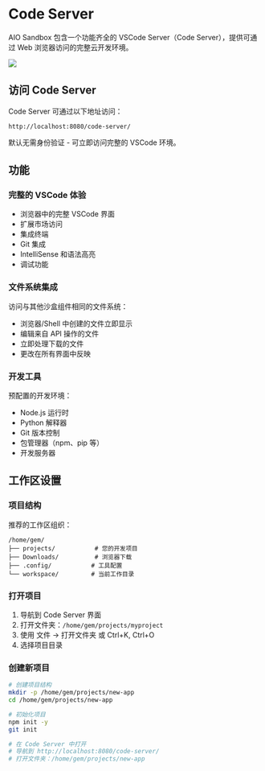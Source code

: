 # Code Server

AIO Sandbox 包含一个功能齐全的 VSCode Server（Code Server），提供可通过 Web 浏览器访问的完整云开发环境。

![](/images/code-server.png)

## 访问 Code Server

Code Server 可通过以下地址访问：
```
http://localhost:8080/code-server/
```

默认无需身份验证 - 可立即访问完整的 VSCode 环境。

## 功能

### 完整的 VSCode 体验
- 浏览器中的完整 VSCode 界面
- 扩展市场访问
- 集成终端
- Git 集成
- IntelliSense 和语法高亮
- 调试功能

### 文件系统集成
访问与其他沙盒组件相同的文件系统：
- 浏览器/Shell 中创建的文件立即显示
- 编辑来自 API 操作的文件
- 立即处理下载的文件
- 更改在所有界面中反映

### 开发工具
预配置的开发环境：
- Node.js 运行时
- Python 解释器
- Git 版本控制
- 包管理器（npm、pip 等）
- 开发服务器

## 工作区设置

### 项目结构
推荐的工作区组织：
```
/home/gem/
├── projects/           # 您的开发项目
├── Downloads/          # 浏览器下载
├── .config/           # 工具配置
└── workspace/         # 当前工作目录
```

### 打开项目
1. 导航到 Code Server 界面
2. 打开文件夹：`/home/gem/projects/myproject`
3. 使用 文件 → 打开文件夹 或 Ctrl+K, Ctrl+O
4. 选择项目目录

### 创建新项目
```bash
# 创建项目结构
mkdir -p /home/gem/projects/new-app
cd /home/gem/projects/new-app

# 初始化项目
npm init -y
git init

# 在 Code Server 中打开
# 导航到 http://localhost:8080/code-server/
# 打开文件夹：/home/gem/projects/new-app
```